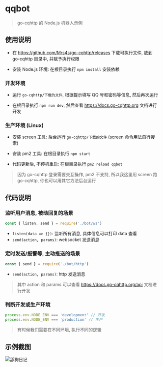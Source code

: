 # qqbot

> go-cqhttp 的 Node.js 机器人示例

## 使用说明

- 在 https://github.com/Mrs4s/go-cqhttp/releases 下载可执行文件, 放到 go-cqhttp 目录中, 并赋予执行权限

- 安装 Node.js 环境: 在根目录执行 `npm install` 安装依赖

### 开发环境

- 运行 `go-cqhttp/下载的文件`, 根据提示填写 QQ 号和密码等信息, 然后再次运行

- 在根目录执行 `npm run dev`, 然后查看 https://docs.go-cqhttp.org 文档进行开发

### 生产环境 (Linux)

- 安装 screen 工具: 后台运行 `go-cqhttp/下载的文件` (screen 命令用法自行搜索)

- 安装 pm2 工具: 在根目录执行 `npm start`

- 代码更新后, 不停机重启: 在根目录执行 `pm2 reload qqbot`

> 因为 go-cqhttp 登录需要交互操作, pm2 不支持, 所以我这里用 screen 跑 go-cqhttp, 你也可以用其它方法后台运行

## 代码说明

### 监听用户消息, 被动回复的场景

```js
const { listen, send } = require('./bot/ws')
```

- `listen(data => {})`: 监听所有消息, 具体信息可以打印 data 查看
- `send(action, params)`: websocket 发送消息

### 定时发送/报警等, 主动推送的场景

```js
const { send } = require('./bot/http')
```

- `send(action, params)`: http 发送消息

> 其中 action 和 params 可以查看 https://docs.go-cqhttp.org/api 文档进行开发

### 判断开发或生产环境

```js
process.env.NODE_ENV === 'development' // 开发
process.env.NODE_ENV === 'production' // 生产
```

> 有时候我们需要在不同环境, 执行不同的逻辑

## 示例截图

![舔狗日记](https://user-images.githubusercontent.com/8413791/105276494-7d6a8e00-5bdc-11eb-8212-26b1943e9742.png)
